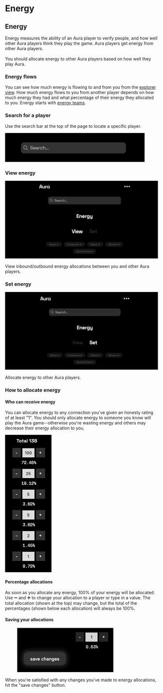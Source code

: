 # Energy

## Energy

Energy measures the ability of an Aura player to verify people, and how well other Aura players think they play the game. Aura players get energy from other Aura players.\
\
You should allocate energy to other Aura players based on how well they play Aura.

### Energy flows

You can see how much energy is flowing to and from you from the [explorer view](research-tools/explorer-view.md).  How much energy flows to you from another player depends on how much energy they had and what percentage of their energy they allocated to you.  Energy starts with [energy teams](../background/teams.md).

### Search for a player

Use the search bar at the top of the page to locate a specific player.

![](<../.gitbook/assets/image (28).png>)

### View energy

![](../.gitbook/assets/energy-view.png)

View inbound/outbound energy allocations between you and other Aura players.

### Set energy

![](../.gitbook/assets/energy-set.png)

Allocate energy to other Aura players.

### How to allocate energy

#### Who can receive energy

You can allocate energy to any connection you've given an honesty rating of at least "1". You should only allocate energy to someone you know will play the Aura game--otherwise you're wasting energy and others may decrease their energy allocation to you.

![](<../.gitbook/assets/image (25).png>)

#### Percentage allocations

As soon as you allocate any energy, 100% of your energy will be allocated. Use ➖ and ➕ to change your allocation to a player or type in a value. The total allocation (shown at the top) may change, but the total of the percentages (shown below each allocation) will always be 100%.

#### Saving your allocations &#x20;

<figure><img src="../.gitbook/assets/save-changes.png" alt=""><figcaption></figcaption></figure>

When you're satisfied with any changes you've made to energy allocations, hit the "save changes" button.
